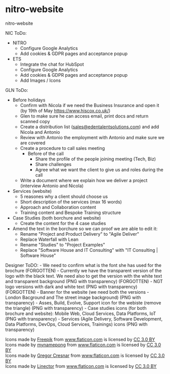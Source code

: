 # nitro-website
nitro-website

NIC ToDo:
- NITRO
    - Configure Google Analytics
    - Add cookies & GDPR pages and acceptance popup
- ETS
    - Integrate the chat for HubSpot
    - Configure Google Analytics
    - Add cookies & GDPR pages and acceptance popup
    - Add Images / Icons

GLN ToDo:
- Before holidays
    - Confirm with Nicola if we need the Business Insurance and open it (by 19th of May https://www.hiscox.co.uk/)
    - Glen to make sure he can access email, print docs and return scanned copy
    - Create a distribution list (sales@edentalentsolutions.com) and add Nicola and Antonio
    - Review with Antonio the employment with Antonio and make sure we are covered
    - Create a procedure to call sales meeting
        - Before of the call 
            - Share the profile of the people joining meeting (Tech, Biz)
            - Share challenges
            - Agree what we want the client to give us and roles during the call
    - Write a document where we explain how we deliver a project (interview Antonio and Nicola)
- Services (website)
    - 5 reasones why a client should choose us
    - Short description of the services (max 16 words)
    - Approach and Collaboration content
    - Training content and Bespoke Training structure
- Case Studies (both borchure and website)
    - Create the content for the 4 case studies
- Amend the text in the borchure so we can proof we are able to edit it:
    - Rename "Project and Product Delivery" to "Agile Deliver"
    - Replace Waterfall with Lean
    - Rename "Studies" to "Project Examples"
    - Replace "Software House and IT Consulting" with "IT Consulting | Software House"

Designer ToDO:
    - We need to confirm what is the font she has used for the brochure (FORGOTTEN)
    - Currently we have the transparent version of the logo with the black text. We need also to get the version with the white text and transparent background (PNG with transparency)  (FORGOTTEN)
    - NGT logo versions with dark and white text (PNG with transparency)  (FORGOTTEN)
    - Banner for the website (we need both the versions - London Bacground and The street image background) (PNG with transparency)
    - Asses, Build, Evolve, Support icon for the webiste (remove the triangle)  (PNG with transparency)
    - Case studies icons (for both brochure and website): Mobile Web, Cloud Services, Data Platforms, IoT (PNG with transparency)
    - Services (Agile Delivery, Software Development, Data Platforms, DevOps, Cloud Services, Trainings) icons (PNG with transparency)

<div>Icons made by <a href="https://www.freepik.com/?__hstc=57440181.15f697bbe89062f073e2380730e39712.1557316252473.1557316252473.1557316252473.1&__hssc=57440181.1.1557316252474&__hsfp=3148990692" title="Freepik">Freepik</a> from <a href="https://www.flaticon.com/" 			    title="Flaticon">www.flaticon.com</a> is licensed by <a href="http://creativecommons.org/licenses/by/3.0/" 			    title="Creative Commons BY 3.0" target="_blank">CC 3.0 BY</a></div>

<div>Icons made by <a href="https://www.flaticon.com/authors/mynamepong" title="mynamepong">mynamepong</a> from <a href="https://www.flaticon.com/" 			    title="Flaticon">www.flaticon.com</a> is licensed by <a href="http://creativecommons.org/licenses/by/3.0/" 			    title="Creative Commons BY 3.0" target="_blank">CC 3.0 BY</a></div>

<div>Icons made by <a href="https://www.flaticon.com/authors/gregor-cresnar" title="Gregor Cresnar">Gregor Cresnar</a> from <a href="https://www.flaticon.com/" 			    title="Flaticon">www.flaticon.com</a> is licensed by <a href="http://creativecommons.org/licenses/by/3.0/" 			    title="Creative Commons BY 3.0" target="_blank">CC 3.0 BY</a></div>

<div>Icons made by <a href="https://www.flaticon.com/authors/linector" title="Linector">Linector</a> from <a href="https://www.flaticon.com/" 			    title="Flaticon">www.flaticon.com</a> is licensed by <a href="http://creativecommons.org/licenses/by/3.0/" 			    title="Creative Commons BY 3.0" target="_blank">CC 3.0 BY</a></div>